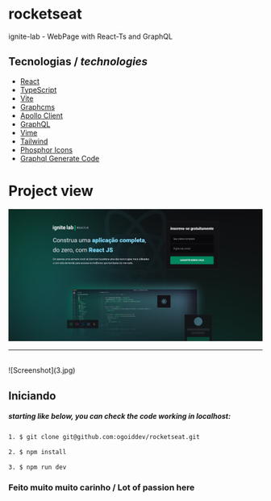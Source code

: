 # rocketseat
ignite-lab - WebPage with React-Ts and GraphQL

## Tecnologias / _technologies_
- [React](https://pt-br.reactjs.org/)
- [TypeScript](https://www.typescriptlang.org/)
- [Vite](https://vitejs.dev/)
- [Graphcms](https://graphcms.com/)
- [Apollo Client](https://www.apollographql.com/)
- [GraphQL](https://graphql.org/)
- [Vime](https://vimejs.com/)
- [Tailwind](https://tailwindcss.com/)
- [Phosphor Icons](https://phosphoricons.com/)
- [Graphql Generate Code](https://www.graphql-code-generator.com/)

# Project view

![Screenshot](1.jpg)
<hr/>
<br/>
![Screenshot](3.jpg)

## Iniciando ##

##### starting like below, you can check the code working in localhost:
```
1. $ git clone git@github.com:ogoiddev/rocketseat.git
```
```
2. $ npm install
```
```
3. $ npm run dev
```


### Feito muito muito carinho / Lot of passion here
